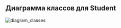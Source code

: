 ## Диаграмма классов для Student

![diagram_classes](https://github.com/user-attachments/assets/1d293545-f849-4a6e-adf9-c0f2e550bbe5)

